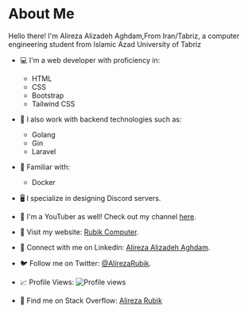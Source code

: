# About Me

Hello there! I'm Alireza Alizadeh Aghdam,From Iran/Tabriz, a computer engineering student from Islamic Azad University of Tabriz

- 💻 I'm a web developer with proficiency in:
  - HTML
  - CSS
  - Bootstrap
  - Tailwind CSS

- 🚀 I also work with backend technologies such as:
  - Golang
  - Gin
  - Laravel

- 🐳 Familiar with:
  - Docker

- 🖥️ I specialize in designing Discord servers.

- 🎥 I'm a YouTuber as well! Check out my channel [here](https://www.youtube.com/Alireza_Rubik).

- 🔗 Visit my website: [Rubik Computer](https://www.rubikcomputer.ir).

- 🔗 Connect with me on LinkedIn: [Alireza Alizadeh Aghdam](https://www.linkedin.com/in/alireza-alizadeh-aghdam-ab2663228/).

- 🐦 Follow me on Twitter: [@AlirezaRubik](https://twitter.com/AlirezaRubik).

- 📈 Profile Views: ![Profile views](https://gpvc.arturio.dev/alirezaalizadehaghdam)

- 🔗 Find me on Stack Overflow: [Alireza Rubik](https://stackoverflow.com/users/15741026/alireza-rubik)
